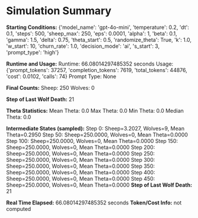 # Simulation Summary

**Starting Conditions:**
{'model_name': 'gpt-4o-mini', 'temperature': 0.2, 'dt': 0.1, 'steps': 500, 'sheep_max': 250, 'eps': 0.0001, 'alpha': 1, 'beta': 0.1, 'gamma': 1.5, 'delta': 0.75, 'theta_start': 0.5, 'randomize_theta': True, 'k': 1.0, 'w_start': 10, 'churn_rate': 1.0, 'decision_mode': 'ai', 's_start': 3, 'prompt_type': 'high'}

**Runtime and Usage:**
Runtime: 66.08014297485352 seconds
Usage: {'prompt_tokens': 37257, 'completion_tokens': 7619, 'total_tokens': 44876, 'cost': 0.0102, 'calls': 74}
Prompt Type: None

**Final Counts:**
Sheep: 250
Wolves: 0

**Step of Last Wolf Death:**
21

**Theta Statistics:**
Mean Theta: 0.0
Max Theta: 0.0
Min Theta: 0.0
Median Theta: 0.0

**Intermediate States (sampled):**
Step 0: Sheep=3.2027, Wolves=9, Mean Theta=0.2950
Step 50: Sheep=250.0000, Wolves=0, Mean Theta=0.0000
Step 100: Sheep=250.0000, Wolves=0, Mean Theta=0.0000
Step 150: Sheep=250.0000, Wolves=0, Mean Theta=0.0000
Step 200: Sheep=250.0000, Wolves=0, Mean Theta=0.0000
Step 250: Sheep=250.0000, Wolves=0, Mean Theta=0.0000
Step 300: Sheep=250.0000, Wolves=0, Mean Theta=0.0000
Step 350: Sheep=250.0000, Wolves=0, Mean Theta=0.0000
Step 400: Sheep=250.0000, Wolves=0, Mean Theta=0.0000
Step 450: Sheep=250.0000, Wolves=0, Mean Theta=0.0000
**Step of Last Wolf Death:** 21

**Real Time Elapsed:** 66.08014297485352 seconds
**Token/Cost Info:** not computed